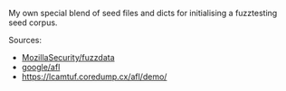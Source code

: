 My own special blend of seed files and dicts for initialising a fuzztesting seed corpus.

Sources:

* [MozillaSecurity/fuzzdata](https://github.com/MozillaSecurity/fuzzdata)
* [google/afl](https://github.com/google/afl)
* https://lcamtuf.coredump.cx/afl/demo/
